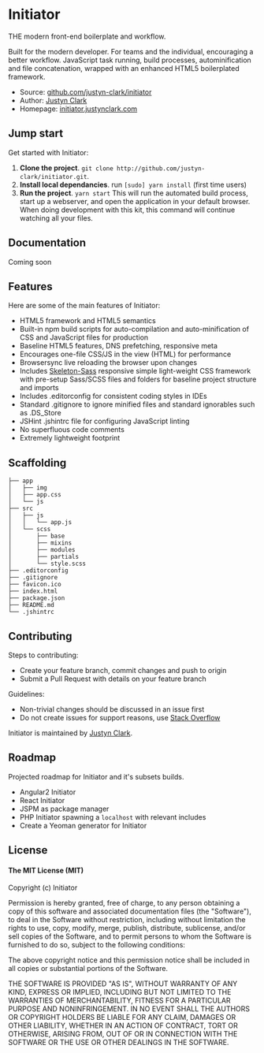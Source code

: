 # Initiator

THE modern front-end boilerplate and workflow.

Built for the modern developer. For teams and the individual, encouraging a better workflow. JavaScript task running, build processes, autominification and file concatenation, wrapped with an enhanced HTML5 boilerplated framework.

* Source: [github.com/justyn-clark/initiator](http://github.com/justyn-clark/initiator)
* Author: [Justyn Clark](http://justynclark.com)
* Homepage: [initiator.justynclark.com](http://initiator.justynclark.com)

## Jump start

Get started with Initiator:

1. **Clone the project**. `git clone http://github.com/justyn-clark/initiator.git`.
2. **Install local dependancies**. run `[sudo] yarn install` (first time users)
3. **Run the project**. `yarn start`
This will run the automated build process, start up a webserver, and open the application in your default browser. When doing development with this kit, this command will continue watching all your files.

## Documentation

Coming soon

## Features

Here are some of the main features of Initiator:

* HTML5 framework and HTML5 semantics
* Built-in npm build scripts for auto-compilation and auto-minification of CSS and JavaScript files for production
* Baseline HTML5 features, DNS prefetching, responsive meta
* Encourages one-file CSS/JS in the view (HTML) for performance
* Browsersync live reloading the browser upon changes
* Includes [Skeleton-Sass](http://getskeleton.com) responsive simple light-weight CSS framework with pre-setup Sass/SCSS files and folders for baseline project structure and imports
* Includes .editorconfig for consistent coding styles in IDEs
* Standard .gitignore to ignore minified files and standard ignorables such as .DS_Store
* JSHint .jshintrc file for configuring JavaScript linting
* No superfluous code comments
* Extremely lightweight footprint

## Scaffolding

````
├── app
│   ├── img
│   ├── app.css
│   └── js
├── src
│   ├── js
│   │   └── app.js
│   └── scss
│       ├── base
│       ├── mixins
│       ├── modules
│       ├── partials
│       └── style.scss
├── .editorconfig
├── .gitignore
├── favicon.ico
├── index.html
├── package.json
├── README.md
└── .jshintrc
````

## Contributing

Steps to contributing:

* Create your feature branch, commit changes and push to origin
* Submit a Pull Request with details on your feature branch

Guidelines:
* Non-trivial changes should be discussed in an issue first
* Do not create issues for support reasons, use [Stack Overflow](http://stackoverflow.com)

Initiator is maintained by [Justyn Clark](//github.com/justyn-clark).

## Roadmap

Projected roadmap for Initiator and it's subsets builds.

* Angular2 Initiator
* React Initiator
* JSPM as package manager
* PHP Initiator spawning a `localhost` with relevant includes
* Create a Yeoman generator for Initiator

## License

#### The MIT License (MIT)

Copyright (c) Initiator

Permission is hereby granted, free of charge, to any person obtaining a copy of
this software and associated documentation files (the "Software"), to deal in
the Software without restriction, including without limitation the rights to
use, copy, modify, merge, publish, distribute, sublicense, and/or sell copies
of the Software, and to permit persons to whom the Software is furnished to do
so, subject to the following conditions:

The above copyright notice and this permission notice shall be included in all
copies or substantial portions of the Software.

THE SOFTWARE IS PROVIDED "AS IS", WITHOUT WARRANTY OF ANY KIND, EXPRESS OR
IMPLIED, INCLUDING BUT NOT LIMITED TO THE WARRANTIES OF MERCHANTABILITY,
FITNESS FOR A PARTICULAR PURPOSE AND NONINFRINGEMENT. IN NO EVENT SHALL THE
AUTHORS OR COPYRIGHT HOLDERS BE LIABLE FOR ANY CLAIM, DAMAGES OR OTHER
LIABILITY, WHETHER IN AN ACTION OF CONTRACT, TORT OR OTHERWISE, ARISING FROM,
OUT OF OR IN CONNECTION WITH THE SOFTWARE OR THE USE OR OTHER DEALINGS IN THE
SOFTWARE.
